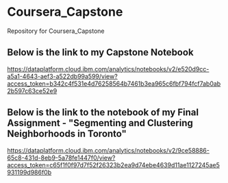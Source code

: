 # Coursera_Capstone
Repository for Coursera_Capstone

## Below is the link to my Capstone Notebook 
https://dataplatform.cloud.ibm.com/analytics/notebooks/v2/e520d9cc-a5a1-4643-aef3-a522db99a599/view?access_token=b342c4f531e4d76258564b7461b3ea965c6fbf794fcf7ab0ab2b597c63ce52e9


## Below is the link to the notebook of my Final Assignment - "Segmenting and Clustering Neighborhoods in Toronto"
https://dataplatform.cloud.ibm.com/analytics/notebooks/v2/9ce58886-65c8-431d-8eb9-5a78fe1447f0/view?access_token=c65f1f0f97d7f52f26323b2ea9d74ebe4639d11ae1127245ae5931199d986f0b

